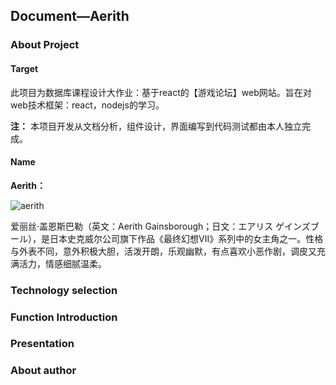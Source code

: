 ## Document—Aerith

### About Project

#### Target

此项目为数据库课程设计大作业：基于react的【游戏论坛】web网站。旨在对web技术框架：react，nodejs的学习。

**注：** 本项目开发从文档分析，组件设计，界面编写到代码测试都由本人独立完成。

#### Name

**Aerith：**

![aerith](https://tse3-mm.cn.bing.net/th/id/OIP-C.R8Ax-ZWyBxTAFDQjee1JSQHaEK?w=281&h=180&c=7&r=0&o=5&dpr=1.38&pid=1.7)

爱丽丝·盖恩斯巴勒（英文：Aerith Gainsborough；日文：エアリス ゲインズブール），是日本史克威尔公司旗下作品《最终幻想Ⅶ》系列中的女主角之一。性格与外表不同，意外积极大胆，活泼开朗，乐观幽默，有点喜欢小恶作剧，调皮又充满活力，情感细腻温柔。

### Technology selection

### Function Introduction

### Presentation

### About author


